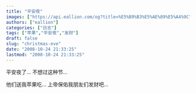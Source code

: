 ```yaml
---
title: "平安夜"
images: ["https://api.eallion.com/og?title=%E5%B9%B3%E5%AE%89%E5%A4%9C"]
authors: ["eallion"]
categories: ["日志"]
tags: ["苹果","平安夜","发财"]
draft: false
slug: "christmas-eve"
date: "2008-10-24 21:33:25"
lastmod: "2008-10-24 21:33:25"
---
```


平安夜了...
不想过这种节...

他们送我苹果吃...
上帝保佑我朋友们发财吧...
